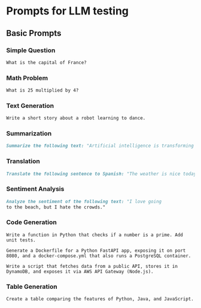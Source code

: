 # Prompts for LLM testing

## Basic Prompts

### Simple Question

```markdown
What is the capital of France?
```

### Math Problem

```markdown
What is 25 multiplied by 4?
```

### Text Generation

```markdown
Write a short story about a robot learning to dance.
```

### Summarization

```markdown
Summarize the following text: "Artificial intelligence is transforming industries by automating tasks and providing insights from data. It is being used in healthcare, finance, and many other fields to improve efficiency and decision-making."
```

### Translation

```markdown
Translate the following sentence to Spanish: "The weather is nice today."
```

### Sentiment Analysis

```markdown
Analyze the sentiment of the following text: "I love going
to the beach, but I hate the crowds."
```

### Code Generation

```
Write a function in Python that checks if a number is a prime. Add unit tests.

Generate a Dockerfile for a Python FastAPI app, exposing it on port 8080, and a docker-compose.yml that also runs a PostgreSQL container.

Write a script that fetches data from a public API, stores it in DynamoDB, and exposes it via AWS API Gateway (Node.js).
```

### Table Generation

```markdown
Create a table comparing the features of Python, Java, and JavaScript.
```
